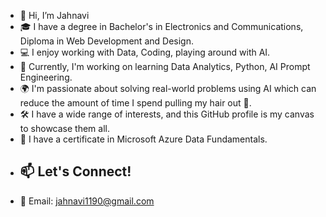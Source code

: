 - 👋 Hi, I’m Jahnavi
- 🎓 I have a degree in Bachelor's in Electronics and Communications, Diploma in Web Development and Design.
- 💻 I enjoy working with Data, Coding, playing around with AI.
- 🚀 Currently, I'm working on learning Data Analytics, Python, AI Prompt Engineering.
- 🌍 I'm passionate about solving real-world problems using AI which can reduce the amount of time I spend pulling my hair out 👀.
- 🛠️ I have a wide range of interests, and this GitHub profile is my canvas to showcase them all.
- 💼 I have a certificate in Microsoft Azure Data Fundamentals.
- ## 📫 Let's Connect!
- 📧 Email: jahnavi1190@gmail.com




